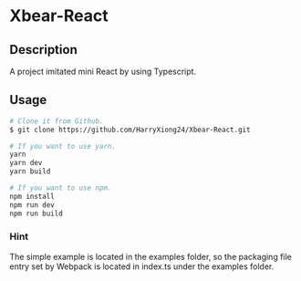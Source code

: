 # Xbear-React

## Description

A project imitated mini React by using Typescript.

## Usage

```bash
# Clone it from Github.
$ git clone https://github.com/HarryXiong24/Xbear-React.git
```

```bash
# If you want to use yarn.
yarn 
yarn dev
yarn build
```

```bash
# If you want to use npm.
npm install
npm run dev
npm run build
```

### Hint

The simple example is located in the examples folder, so the packaging file entry set by Webpack is located in index.ts under the examples folder.

